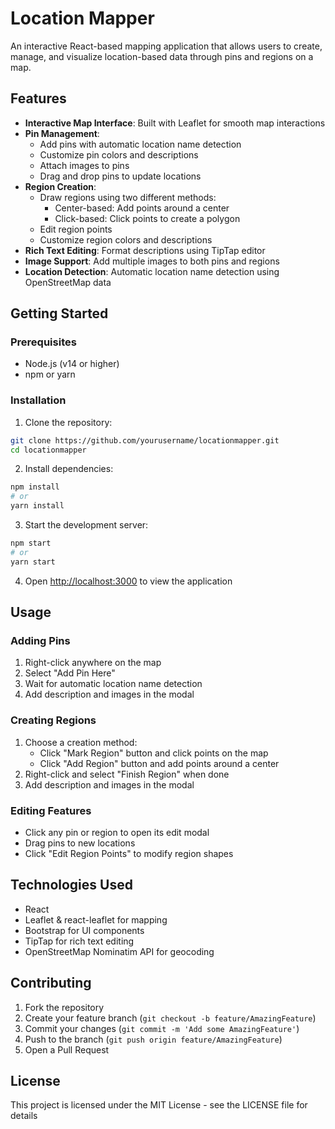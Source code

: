 # Location Mapper

An interactive React-based mapping application that allows users to create, manage, and visualize location-based data through pins and regions on a map.

## Features

- **Interactive Map Interface**: Built with Leaflet for smooth map interactions
- **Pin Management**:
  - Add pins with automatic location name detection
  - Customize pin colors and descriptions
  - Attach images to pins
  - Drag and drop pins to update locations
- **Region Creation**:
  - Draw regions using two different methods:
    - Center-based: Add points around a center
    - Click-based: Click points to create a polygon
  - Edit region points
  - Customize region colors and descriptions
- **Rich Text Editing**: Format descriptions using TipTap editor
- **Image Support**: Add multiple images to both pins and regions
- **Location Detection**: Automatic location name detection using OpenStreetMap data

## Getting Started

### Prerequisites

- Node.js (v14 or higher)
- npm or yarn

### Installation

1. Clone the repository:
```bash
git clone https://github.com/yourusername/locationmapper.git
cd locationmapper
```

2. Install dependencies:
```bash
npm install
# or
yarn install
```

3. Start the development server:
```bash
npm start
# or
yarn start
```

4. Open [http://localhost:3000](http://localhost:3000) to view the application

## Usage

### Adding Pins
1. Right-click anywhere on the map
2. Select "Add Pin Here"
3. Wait for automatic location name detection
4. Add description and images in the modal

### Creating Regions
1. Choose a creation method:
   - Click "Mark Region" button and click points on the map
   - Click "Add Region" button and add points around a center
2. Right-click and select "Finish Region" when done
3. Add description and images in the modal

### Editing Features
- Click any pin or region to open its edit modal
- Drag pins to new locations
- Click "Edit Region Points" to modify region shapes

## Technologies Used

- React
- Leaflet & react-leaflet for mapping
- Bootstrap for UI components
- TipTap for rich text editing
- OpenStreetMap Nominatim API for geocoding

## Contributing

1. Fork the repository
2. Create your feature branch (`git checkout -b feature/AmazingFeature`)
3. Commit your changes (`git commit -m 'Add some AmazingFeature'`)
4. Push to the branch (`git push origin feature/AmazingFeature`)
5. Open a Pull Request

## License

This project is licensed under the MIT License - see the LICENSE file for details
